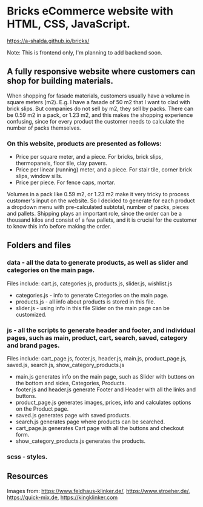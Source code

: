 # Bricks eCommerce website with HTML, CSS, JavaScript.

https://a-shalda.github.io/bricks/

Note: This is frontend only, I'm planning to add backend soon.

## A fully responsive website where customers can shop for building materials.

When shopping for fasade materials, customers usually have a volume in square meters (m2). E.g. I have a fasade of 50 m2 that I want to clad with brick slips. But companies do not sell by m2, they sell by packs. There can be 0.59 m2 in a pack, or 1.23 m2, and this makes the shopping experience confusing, since for every product the customer needs to calculate the number of packs themselves. 

### On this website, products are presented as follows: 

* Price per square meter, and a piece. For bricks, brick slips, thermopanels, floor tile, clay pavers.
* Price per linear (running) meter, and a piece. For stair tile, corner brick slips, window sills.
* Price per piece. For fence caps, mortar.

Volumes in a pack like 0.59 m2, or 1.23 m2 make it very tricky to process customer's input on the website. So I decided to generate for each product a dropdown menu with pre-calculated subtotal, number of packs, pieces and pallets. Shipping plays an important role, since the order can be a thousand kilos and consist of a few pallets, and it is crucial for the customer to know this info before making the order.

## Folders and files

### data - all the data to generate products, as well as slider and categories on the main page. 
Files include: cart.js, categories.js, products.js, slider.js, wishlist.js

* categories.js - info to generate Categories on the main page.
* products.js - all info about products is stored in this file.
* slider.js - using info in this file Slider on the main page can be customized.

### js - all the scripts to generate header and footer, and individual pages, such as main, product, cart, search, saved, category and brand pages.
Files include: cart_page.js, footer.js, header.js, main.js, product_page.js, saved.js, search.js, show_category_products.js

* main.js generates info on the main page, such as Slider with buttons on the bottom and sides, Categories, Products.
* footer.js and header.js generate Footer and Header with all the links and buttons.
* product_page.js generates images, prices, info and calculates options on the Product page.
* saved.js generates page with saved products.
* search.js generates page where products can be searched.
* cart_page.js generates Cart page with all the buttons and checkout form.
* show_category_products.js generates the products.

### scss - styles.

## Resources 

Images from: 
https://www.feldhaus-klinker.de/, 
https://www.stroeher.de/, 
https://quick-mix.de,
https://kingklinker.com